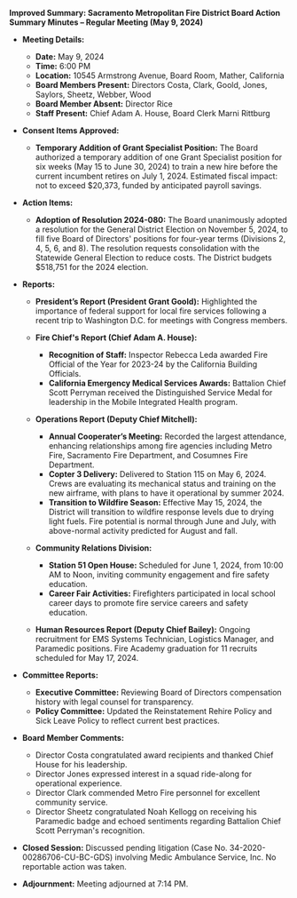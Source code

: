 **Improved Summary: Sacramento Metropolitan Fire District Board Action Summary Minutes – Regular Meeting (May 9, 2024)**

- **Meeting Details:**
  - **Date:** May 9, 2024
  - **Time:** 6:00 PM
  - **Location:** 10545 Armstrong Avenue, Board Room, Mather, California
  - **Board Members Present:** Directors Costa, Clark, Goold, Jones, Saylors, Sheetz, Webber, Wood
  - **Board Member Absent:** Director Rice
  - **Staff Present:** Chief Adam A. House, Board Clerk Marni Rittburg

- **Consent Items Approved:**
  - **Temporary Addition of Grant Specialist Position:** The Board authorized a temporary addition of one Grant Specialist position for six weeks (May 15 to June 30, 2024) to train a new hire before the current incumbent retires on July 1, 2024. Estimated fiscal impact: not to exceed $20,373, funded by anticipated payroll savings.

- **Action Items:**
  - **Adoption of Resolution 2024-080:** The Board unanimously adopted a resolution for the General District Election on November 5, 2024, to fill five Board of Directors' positions for four-year terms (Divisions 2, 4, 5, 6, and 8). The resolution requests consolidation with the Statewide General Election to reduce costs. The District budgets $518,751 for the 2024 election.

- **Reports:**
  - **President’s Report (President Grant Goold):** Highlighted the importance of federal support for local fire services following a recent trip to Washington D.C. for meetings with Congress members.
  
  - **Fire Chief's Report (Chief Adam A. House):**
    - **Recognition of Staff:** Inspector Rebecca Leda awarded Fire Official of the Year for 2023-24 by the California Building Officials.
    - **California Emergency Medical Services Awards:** Battalion Chief Scott Perryman received the Distinguished Service Medal for leadership in the Mobile Integrated Health program.

  - **Operations Report (Deputy Chief Mitchell):**
    - **Annual Cooperater’s Meeting:** Recorded the largest attendance, enhancing relationships among fire agencies including Metro Fire, Sacramento Fire Department, and Cosumnes Fire Department.
    - **Copter 3 Delivery:** Delivered to Station 115 on May 6, 2024. Crews are evaluating its mechanical status and training on the new airframe, with plans to have it operational by summer 2024.
    - **Transition to Wildfire Season:** Effective May 15, 2024, the District will transition to wildfire response levels due to drying light fuels. Fire potential is normal through June and July, with above-normal activity predicted for August and fall.

  - **Community Relations Division:**
    - **Station 51 Open House:** Scheduled for June 1, 2024, from 10:00 AM to Noon, inviting community engagement and fire safety education.
    - **Career Fair Activities:** Firefighters participated in local school career days to promote fire service careers and safety education.

  - **Human Resources Report (Deputy Chief Bailey):** Ongoing recruitment for EMS Systems Technician, Logistics Manager, and Paramedic positions. Fire Academy graduation for 11 recruits scheduled for May 17, 2024.

- **Committee Reports:**
  - **Executive Committee:** Reviewing Board of Directors compensation history with legal counsel for transparency.
  - **Policy Committee:** Updated the Reinstatement Rehire Policy and Sick Leave Policy to reflect current best practices.

- **Board Member Comments:**
  - Director Costa congratulated award recipients and thanked Chief House for his leadership.
  - Director Jones expressed interest in a squad ride-along for operational experience.
  - Director Clark commended Metro Fire personnel for excellent community service.
  - Director Sheetz congratulated Noah Kellogg on receiving his Paramedic badge and echoed sentiments regarding Battalion Chief Scott Perryman's recognition.

- **Closed Session:** Discussed pending litigation (Case No. 34-2020-00286706-CU-BC-GDS) involving Medic Ambulance Service, Inc. No reportable action was taken.

- **Adjournment:** Meeting adjourned at 7:14 PM.
